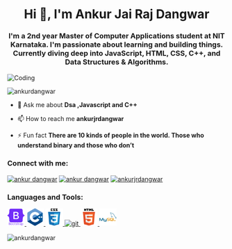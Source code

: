 <h1 align="center">Hi 👋, I'm Ankur Jai Raj Dangwar</h1>
<h3 align="center">I'm a 2nd year Master of Computer Applications student at NIT Karnataka. I'm passionate about learning and building things. Currently diving deep into JavaScript, HTML, CSS, C++, and Data Structures & Algorithms.</h3>
<img align="center" alt="Coding" width="400" src="https://i.gifer.com/fzPJ.gif">

<p align="left"> <img src="https://komarev.com/ghpvc/?username=ankurdangwar&label=Profile%20views&color=0e75b6&style=flat" alt="ankurdangwar" /> </p>

- 💬 Ask me about **Dsa ,Javascript and C++**

- 📫 How to reach me **ankurjrdangwar**

- ⚡ Fun fact **There are 10 kinds of people in the world. Those who understand binary and those who don’t**

<h3 align="left">Connect with me:</h3>
<p align="left">
<a href="https://linkedin.com/in/ankur dangwar" target="blank"><img align="center" src="https://raw.githubusercontent.com/rahuldkjain/github-profile-readme-generator/master/src/images/icons/Social/linked-in-alt.svg" alt="ankur dangwar" height="30" width="40" /></a>
<a href="https://www.leetcode.com/ankur dangwar" target="blank"><img align="center" src="https://raw.githubusercontent.com/rahuldkjain/github-profile-readme-generator/master/src/images/icons/Social/leet-code.svg" alt="ankur dangwar" height="30" width="40" /></a>
<a href="https://auth.geeksforgeeks.org/user/ankurjrdangwar" target="blank"><img align="center" src="https://raw.githubusercontent.com/rahuldkjain/github-profile-readme-generator/master/src/images/icons/Social/geeks-for-geeks.svg" alt="ankurjrdangwar" height="30" width="40" /></a>
</p>

<h3 align="left">Languages and Tools:</h3>
<p align="left"> <a href="https://getbootstrap.com" target="_blank" rel="noreferrer"> <img src="https://raw.githubusercontent.com/devicons/devicon/master/icons/bootstrap/bootstrap-plain-wordmark.svg" alt="bootstrap" width="40" height="40"/> </a> <a href="https://www.w3schools.com/cpp/" target="_blank" rel="noreferrer"> <img src="https://raw.githubusercontent.com/devicons/devicon/master/icons/cplusplus/cplusplus-original.svg" alt="cplusplus" width="40" height="40"/> </a> <a href="https://www.w3schools.com/css/" target="_blank" rel="noreferrer"> <img src="https://raw.githubusercontent.com/devicons/devicon/master/icons/css3/css3-original-wordmark.svg" alt="css3" width="40" height="40"/> </a> <a href="https://git-scm.com/" target="_blank" rel="noreferrer"> <img src="https://www.vectorlogo.zone/logos/git-scm/git-scm-icon.svg" alt="git" width="40" height="40"/> </a> <a href="https://www.w3.org/html/" target="_blank" rel="noreferrer"> <img src="https://raw.githubusercontent.com/devicons/devicon/master/icons/html5/html5-original-wordmark.svg" alt="html5" width="40" height="40"/> </a> <a href="https://www.mysql.com/" target="_blank" rel="noreferrer"> <img src="https://raw.githubusercontent.com/devicons/devicon/master/icons/mysql/mysql-original-wordmark.svg" alt="mysql" width="40" height="40"/> </a> </p>

<p><img align="center" src="https://github-readme-stats.vercel.app/api/top-langs?username=ankurdangwar&show_icons=true&locale=en&layout=compact" alt="ankurdangwar" /></p>
